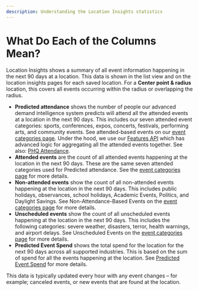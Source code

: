 ```yaml
---
description: Understanding the Location Insights statistics
---
```


# What Do Each of the Columns Mean?

Location Insights shows a summary of all event information happening in the next 90 days at a location. This data is shown in the list view and on the location insights pages for each saved location. For a **Center point & radius** location, this covers all events occurring within the radius or overlapping the radius.

* **Predicted attendance** shows the number of people our advanced demand intelligence system predicts will attend all the attended events at a location in the next 90 days. This includes our seven attended event categories: sports, conferences, expos, concerts, festivals, performing arts, and community events. See attended-based events on our [event categories page](https://www.predicthq.com/intelligence/data-enrichment/event-categories). Under the hood, we use our [Features API](../../api/features/) which has advanced logic for aggregating all the attended events together. See also: [PHQ Attendance](../../getting-started/predicthq-data/predicted-attendance.md).
* **Attended events** are the count of all attended events happening at the location in the next 90 days. These are the same seven attended categories used for Predicted attendance. See the [event categories page](https://www.predicthq.com/intelligence/data-enrichment/event-categories) for more details.
* **Non-attended events** show the count of all non-attended events happening at the location in the next 90 days. This includes public holidays, observances, school holidays, Academic Events, Politics, and Daylight Savings. See Non-Attendance-Based Events on the [event categories page](https://www.predicthq.com/intelligence/data-enrichment/event-categories) for more details.
* **Unscheduled events** show the count of all unscheduled events happening at the location in the next 90 days. This includes the following categories: severe weather, disasters, terror, health warnings, and airport delays. See Unscheduled Events on the [event categories page](https://www.predicthq.com/intelligence/data-enrichment/event-categories) for more details.
* **Predicted Event Spend** shows the total spend for the location for the next 90 days across all supported industries. This is based on the sum of spend for all the events happening at the location. See [Predicted Event Spend](../../getting-started/predicthq-data/predicted-event-spend.md) for more details.

This data is typically updated every hour with any event changes – for example; canceled events, or new events that are found at the location.
